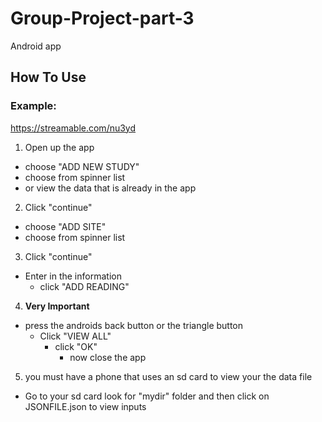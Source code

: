 # Group-Project-part-3
Android app
## How To Use
### Example:
https://streamable.com/nu3yd

1. Open up the app
  - choose "ADD NEW STUDY"
  - choose from spinner list
  - or view the data that is already in the app
  
2. Click "continue"
  - choose "ADD SITE"
  - choose from spinner list
  
3. Click "continue"
  - Enter in the information
    - click "ADD READING"
    
4. **Very Important**
  - press the androids back button or the triangle button
    - Click "VIEW ALL" 
      - click "OK"
        - now close the app
        
5. you must have a phone that uses an sd card to view your the data file
  - Go to your sd card look for "mydir" folder and then click on JSONFILE.json to view inputs



